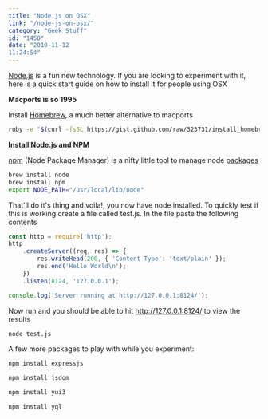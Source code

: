```yaml
---
title: "Node.js on OSX"
link: "/node-js-on-osx/"
category: "Geek Stuff"
id: "1458"
date: "2010-11-12
11:24:54"
---
```


[Node.js](http://nodejs.org/) is a fun new technology. If you are looking to experiment with it, here is a quick start
guide on how to install it for people using OSX

**Macports is so 1995**

Install [Homebrew](http://mxcl.github.com/homebrew/ "Homebrew Guide"), a much better alternative to macports

```bash
ruby -e "$(curl -fsSL https://gist.github.com/raw/323731/install_homebrew.rb)"
```

**Install Node.js and NPM**

[npm](https://github.com/isaacs/npm "npm") (Node Package Manager) is a nifty little tool to manage node
[packages](http://npm.mape.me/ "Node Package Repo")

```bash
brew install node
brew install npm
export NODE_PATH="/usr/local/lib/node"
```

That'll do it's thing and voila!, you now have node installed. To quickly test if this is working create a file called
test.js. In the file paste the following contents

```javascript
const http = require('http');
http
    .createServer((req, res) => {
        res.writeHead(200, { 'Content-Type': 'text/plain' });
        res.end('Hello World\n');
    })
    .listen(8124, '127.0.0.1');

console.log('Server running at http://127.0.0.1:8124/');
```

Now run and you should be able to hit http://127.0.0.1:8124/ to view the results

```bash
node test.js
```

A few more packages to play with while you experiment:

```bash
npm install expressjs

npm install jsdom

npm install yui3

npm install yql
```
